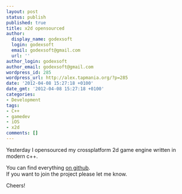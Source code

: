 ```yaml
---
layout: post
status: publish
published: true
title: x2d opensourced
author:
  display_name: godexsoft
  login: godexsoft
  email: godexsoft@gmail.com
  url: ''
author_login: godexsoft
author_email: godexsoft@gmail.com
wordpress_id: 285
wordpress_url: http://alex.tapmania.org/?p=285
date: '2012-04-08 15:27:18 +0100'
date_gmt: '2012-04-08 15:27:18 +0100'
categories:
- Development
tags:
- C++
- gamedev
- iOS
- x2d
comments: []
---
```

Yesterday I opensourced my crossplatform 2d game engine written in modern c++.

You can find everything [on github](https://github.com/godexsoft/x2d).  
If you want to join the project please let me know.

Cheers!
